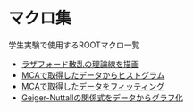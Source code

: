 # マクロ集
学生実験で使用するROOTマクロ一覧
- [ラザフォード散乱の理論線を描画](ruth.C)
- [MCAで取得したデータからヒストグラム](importHist.C)  
- [MCAで取得したデータをフィッティング](.C)
- [Geiger-Nuttallの関係式をデータからグラフ化](geigerNuttall.C)

